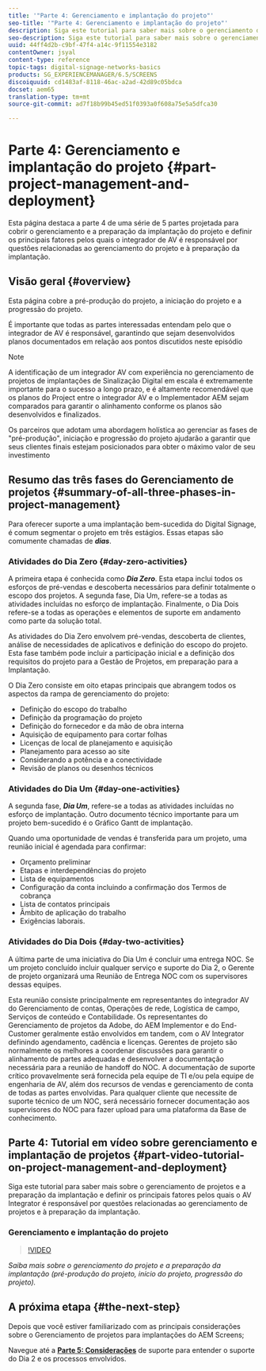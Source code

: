 ```yaml
---
title: '"Parte 4: Gerenciamento e implantação do projeto"'
seo-title: '"Parte 4: Gerenciamento e implantação do projeto"'
description: Siga este tutorial para saber mais sobre o gerenciamento de projetos e a preparação da implantação (pré-produção do projeto, início do projeto, progressão do projeto). Além disso, saiba como o escopo e o agendamento do projeto são definidos, juntamente com a coleta de informações sobre o fornecedor, a mão de obra interna e os recortes.
seo-description: Siga este tutorial para saber mais sobre o gerenciamento de projetos e a preparação da implantação (pré-produção do projeto, início do projeto, progressão do projeto). Além disso, saiba como o escopo e o agendamento do projeto são definidos, juntamente com a coleta de informações sobre o fornecedor, a mão de obra interna e os recortes.
uuid: 44ff4d2b-c9bf-47f4-a14c-9f11554e3182
contentOwner: jsyal
content-type: reference
topic-tags: digital-signage-networks-basics
products: SG_EXPERIENCEMANAGER/6.5/SCREENS
discoiquuid: cd1483af-8118-46ac-a2ad-42d89c05bdca
docset: aem65
translation-type: tm+mt
source-git-commit: ad7f18b99b45ed51f0393a0f608a75e5a5dfca30

---
```



# Parte 4: Gerenciamento e implantação do projeto {#part-project-management-and-deployment}

Esta página destaca a parte 4 de uma série de 5 partes projetada para cobrir o gerenciamento e a preparação da implantação do projeto e definir os principais fatores pelos quais o integrador de AV é responsável por questões relacionadas ao gerenciamento do projeto e à preparação da implantação.

## Visão geral {#overview}

Esta página cobre a pré-produção do projeto, a iniciação do projeto e a progressão do projeto.

É importante que todas as partes interessadas entendam pelo que o integrador de AV é responsável, garantindo que sejam desenvolvidos planos documentados em relação aos pontos discutidos neste episódio

>[!NOTE]
>
>A identificação de um integrador AV com experiência no gerenciamento de projetos de implantações de Sinalização Digital em escala é extremamente importante para o sucesso a longo prazo, e é altamente recomendável que os planos do Project entre o integrador AV e o Implementador AEM sejam comparados para garantir o alinhamento conforme os planos são desenvolvidos e finalizados.
>
>Os parceiros que adotam uma abordagem holística ao gerenciar as fases de "pré-produção", iniciação e progressão do projeto ajudarão a garantir que seus clientes finais estejam posicionados para obter o máximo valor de seu investimento

## Resumo das três fases do Gerenciamento de projetos {#summary-of-all-three-phases-in-project-management}

Para oferecer suporte a uma implantação bem-sucedida do Digital Signage, é comum segmentar o projeto em três estágios. Essas etapas são comumente chamadas de ***dias***.

### Atividades do Dia Zero {#day-zero-activities}

A primeira etapa é conhecida como ***Dia Zero***. Esta etapa inclui todos os esforços de pré-vendas e descoberta necessários para definir totalmente o escopo dos projetos. A segunda fase, Dia Um, refere-se a todas as atividades incluídas no esforço de implantação. Finalmente, o Dia Dois refere-se a todas as operações e elementos de suporte em andamento como parte da solução total.

As atividades do Dia Zero envolvem pré-vendas, descoberta de clientes, análise de necessidades de aplicativos e definição do escopo do projeto. Esta fase também pode incluir a participação inicial e a definição dos requisitos do projeto para a Gestão de Projetos, em preparação para a Implantação.

O Dia Zero consiste em oito etapas principais que abrangem todos os aspectos da rampa de gerenciamento do projeto:

* Definição do escopo do trabalho
* Definição da programação do projeto
* Definição do fornecedor e da mão de obra interna
* Aquisição de equipamento para cortar folhas
* Licenças de local de planejamento e aquisição
* Planejamento para acesso ao site
* Considerando a potência e a conectividade
* Revisão de planos ou desenhos técnicos

### Atividades do Dia Um {#day-one-activities}

A segunda fase, ***Dia Um***, refere-se a todas as atividades incluídas no esforço de implantação. Outro documento técnico importante para um projeto bem-sucedido é o Gráfico Gantt de implantação.

Quando uma oportunidade de vendas é transferida para um projeto, uma reunião inicial é agendada para confirmar:

* Orçamento preliminar
* Etapas e interdependências do projeto
* Lista de equipamentos
* Configuração da conta incluindo a confirmação dos Termos de cobrança
* Lista de contatos principais
* Âmbito de aplicação do trabalho
* Exigências laborais.

### Atividades do Dia Dois {#day-two-activities}

A última parte de uma iniciativa do Dia Um é concluir uma entrega NOC. Se um projeto concluído incluir qualquer serviço e suporte do Dia 2, o Gerente de projeto organizará uma Reunião de Entrega NOC com os supervisores dessas equipes.

Esta reunião consiste principalmente em representantes do integrador AV do Gerenciamento de contas, Operações de rede, Logística de campo, Serviços de conteúdo e Contabilidade. Os representantes do Gerenciamento de projetos da Adobe, do AEM Implementor e do End-Customer geralmente estão envolvidos em tandem, com o AV Integrator definindo agendamento, cadência e licenças. Gerentes de projeto são normalmente os melhores a coordenar discussões para garantir o alinhamento de partes adequadas e desenvolver a documentação necessária para a reunião de handoff do NOC. A documentação de suporte crítico provavelmente será fornecida pela equipe de TI e/ou pela equipe de engenharia de AV, além dos recursos de vendas e gerenciamento de conta de todas as partes envolvidas. Para qualquer cliente que necessite de suporte técnico de um NOC, será necessário fornecer documentação aos supervisores do NOC para fazer upload para uma plataforma da Base de conhecimento.

## Parte 4: Tutorial em vídeo sobre gerenciamento e implantação de projetos {#part-video-tutorial-on-project-management-and-deployment}

Siga este tutorial para saber mais sobre o gerenciamento de projetos e a preparação da implantação e definir os principais fatores pelos quais o AV Integrator é responsável por questões relacionadas ao gerenciamento de projetos e à preparação da implantação.

###  Gerenciamento e implantação do projeto

>[!VIDEO](https://video.tv.adobe.com/v/28408?captions=por_br)

*Saiba mais sobre o gerenciamento do projeto e a preparação da implantação (pré-produção do projeto, início do projeto, progressão do projeto).*

## A próxima etapa {#the-next-step}

Depois que você estiver familiarizado com as principais considerações sobre o Gerenciamento de projetos para implantações do AEM Screens;

Navegue até a **[Parte 5: Considerações](support-considerations.md)** de suporte para entender o suporte do Dia 2 e os processos envolvidos.

